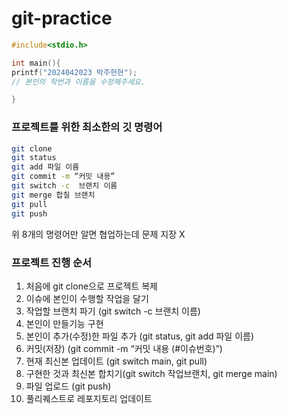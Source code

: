 # git-practice


```c
#include<stdio.h>

int main(){
printf("2024042023 박주현현");
// 본인의 학번과 이름을 수정해주세요.

}

```


### 프로젝트를 위한 최소한의 깃 명령어

```bash
git clone
git status
git add 파일 이름
git commit -m “커밋 내용”
git switch -c  브랜치 이름
git merge 합칠 브랜치
git pull
git push 
```

위 8개의 명령어만 알면 협업하는데 문제 지장 X

### 프로젝트 진행 순서

1. 처음에 git clone으로 프로젝트 복제
2. 이슈에 본인이 수행할 작업을 달기
3. 작업할 브랜치 파기 (git switch -c  브랜치 이름)
4. 본인이 만들기능 구현
5. 본인이 추가(수정)한 파일 추가 (git status, git add 파일 이름)
6. 커밋(저장) (git commit -m “커밋 내용 (#이슈번호)”)
7. 현재 최신본 업데이트 (git switch main, git pull)
8. 구현한 것과 최신본 합치기(git switch 작업브랜치, git merge main)
9. 파일 업로드 (git push)
10. 풀리퀘스트로 레포지토리 업데이트
